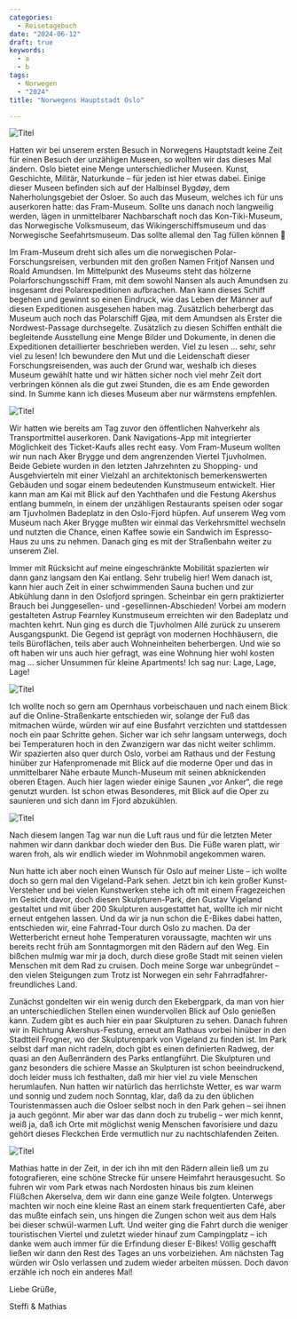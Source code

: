 ```yaml
---
categories:
  - Reisetagebuch
date: "2024-06-12"
draft: true
keywords:
  - a
  - b
tags:
  - Norwegen
  - "2024"
title: "Norwegens Hauptstadt Oslo"

---
```


![Titel](/images/dddD)
<!-- Blick über Oslo von Ekeberg aus -->

Hatten wir bei unserem ersten Besuch in Norwegens Hauptstadt keine Zeit für
einen Besuch der unzähligen Museen, so wollten wir das dieses Mal ändern. Oslo
bietet eine Menge unterschiedlicher Museen. Kunst, Geschichte, Militär,
Naturkunde – für jeden ist hier etwas dabei. Einige dieser Museen befinden sich
auf der Halbinsel Bygdøy, dem Naherholungsgebiet der Osloer. So auch das Museum,
welches ich für uns auserkoren hatte: das Fram-Museum. Sollte uns danach noch
langweilig werden, lägen in unmittelbarer Nachbarschaft noch das
Kon-Tiki-Museum, das Norwegische Volksmuseum, das Wikingerschiffsmuseum und das
Norwegische Seefahrtsmuseum. Das sollte allemal den Tag füllen können 🙂

Im Fram-Museum dreht sich alles um die norwegischen Polar-Forschungsreisen,
verbunden mit den großen Namen Fritjof Nansen und Roald Amundsen. Im Mittelpunkt
des Museums steht das hölzerne Polarforschungsschiff Fram, mit dem sowohl Nansen
als auch Amundsen zu insgesamt drei Polarexpeditionen aufbrachen. Man kann
dieses Schiff begehen und gewinnt so einen Eindruck, wie das Leben der Männer
auf diesen Expeditionen ausgesehen haben mag. Zusätzlich beherbergt das Museum
auch noch das Polarschiff Gjøa, mit dem Amundsen als Erster die Nordwest-Passage
durchsegelte. Zusätzlich zu diesen Schiffen enthält die begleitende Ausstellung
eine Menge Bilder und Dokumente, in denen die Expeditionen detaillierter
beschrieben werden. Viel zu lesen … sehr, sehr viel zu lesen! Ich bewundere den
Mut und die Leidenschaft dieser Forschungsreisenden, was auch der Grund war,
weshalb ich dieses Museum gewählt hatte und wir hätten sicher noch viel mehr
Zeit dort verbringen können als die gut zwei Stunden, die es am Ende geworden
sind. In Summe kann ich dieses Museum aber nur wärmstens empfehlen.

![Titel](/images/dddD)
<!-- An Bord der Gjøa -->
<!-- Nansens Lederstiefel – nicht der neueste Schrei … -->
<!-- An Bord der Fram -->
<!-- Die Fram – schon beeindruckend! -->

Wir hatten wie bereits am Tag zuvor den öffentlichen Nahverkehr als
Transportmittel auserkoren. Dank Navigations-App mit integrierter Möglichkeit
des Ticket-Kaufs alles recht easy. Vom Fram-Museum wollten wir nun nach Aker
Brygge und dem angrenzenden Viertel Tjuvholmen. Beide Gebiete wurden in den
letzten Jahrzehnten zu Shopping- und Ausgehvierteln mit einer Vielzahl an
architektonisch bemerkenswerten Gebäuden und sogar einem bedeutenden Kunstmuseum
entwickelt. Hier kann man am Kai mit Blick auf den Yachthafen und die Festung
Akershus entlang bummeln, in einem der unzähligen Restaurants speisen oder sogar
am Tjuvholmen Badeplatz in den Oslo-Fjord hüpfen. Auf unserem Weg vom Museum
nach Aker Brygge mußten wir einmal das Verkehrsmittel wechseln und nutzten die
Chance, einen Kaffee sowie ein Sandwich im Espresso-Haus zu uns zu nehmen.
Danach ging es mit der Straßenbahn weiter zu unserem Ziel.

Immer mit Rücksicht auf meine eingeschränkte Mobilität spazierten wir dann ganz
langsam den Kai entlang. Sehr trubelig hier! Wem danach ist, kann hier auch Zeit
in einer schwimmenden Sauna buchen und zur Abkühlung dann in den Oslofjord
springen. Scheinbar ein gern praktizierter Brauch bei Junggesellen- und
-gesellinnen-Abschieden! Vorbei am modern gestalteten Astrup Fearnley
Kunstmuseum erreichten wir den Badeplatz und machten kehrt. Nun ging es durch
die Tjuvholmen Allé zurück zu unserem Ausgangspunkt. Die Gegend ist geprägt von
modernen Hochhäusern, die teils Büroflächen, teils aber auch Wohneinheiten
beherbergen. Und wie so oft haben wir uns auch hier gefragt, was eine Wohnung
hier wohl kosten mag … sicher Unsummen für kleine Apartments! Ich sag nur:
Lage, Lage, Lage!

![Titel](/images/dddD)
<!-- Blick über den Yacht-Hafen zur Festungsanlage Akershus -->
<!-- Aker Brygge, im Hintergrund das teilweise eingehüllte Rathaus, im Vordergrund
die Mietsaunen -->
<!-- Kunstmuseum Astrup Fearnley -->
<!-- Moderne Architektur im Viertel Tjuvholmen -->
<!-- Moderne Kunst gab´s auch zu bestaunen! -->
<!-- Büro- und Wohngebäude … was das wohl wieder kosten mag? -->

Ich wollte noch so gern am Opernhaus vorbeischauen und nach einem Blick auf die
Online-Straßenkarte entschieden wir, solange der Fuß das mitmachen würde, würden
wir auf eine Busfahrt verzichten und stattdessen noch ein paar Schritte gehen.
Sicher war ich sehr langsam unterwegs, doch bei Temperaturen hoch in den
Zwanzigern war das nicht weiter schlimm. Wir spazierten also quer durch Oslo,
vorbei am Rathaus und der Festung hinüber zur Hafenpromenade mit Blick auf die
moderne Oper und das in unmittelbarer Nähe erbaute Munch-Museum mit seinen
abknickenden oberen Etagen. Auch hier lagen wieder einige Saunen „vor Anker“,
die rege genutzt wurden. Ist schon etwas Besonderes, mit Blick auf die Oper zu
saunieren und sich dann im Fjord abzukühlen.

![Titel](/images/dddD)
<!-- Das Rathaus von Oslo -->
<!-- Christiania Torv an der Rådhusgata -->
<!-- Saunieren am Fjord, mit Blick auf die öffentliche Deichman-Bibliothek, die Oper
und das Munch-Museum -->
<!-- Munch-Museum, eröffnet erst im Jahr 2021 -->

Nach diesem langen Tag war nun die Luft raus und für die letzten Meter nahmen
wir dann dankbar doch wieder den Bus. Die Füße waren platt, wir waren froh, als
wir endlich wieder im Wohnmobil angekommen waren.

Nun hatte ich aber noch einen Wunsch für Oslo auf meiner Liste – ich wollte doch
so gern mal den Vigeland-Park sehen. Jetzt bin ich kein großer Kunst-Versteher
und
bei vielen Kunstwerken stehe ich oft mit einem Fragezeichen im Gesicht davor,
doch diesen Skulpturen-Park, den Gustav Vigeland gestaltet und mit über 200
Skulpturen ausgestattet hat, wollte ich mir nicht erneut entgehen lassen. Und da
wir ja nun schon die E-Bikes dabei hatten, entschieden wir, eine Fahrrad-Tour
durch Oslo zu machen. Da der Wetterbericht erneut hohe Temperaturen voraussagte,
machten wir uns bereits recht früh am Sonntagmorgen mit den Rädern auf den Weg.
Ein bißchen mulmig war mir ja doch, durch diese große Stadt mit seinen vielen
Menschen mit dem Rad zu cruisen. Doch meine Sorge war unbegründet – den vielen
Steigungen zum Trotz ist Norwegen ein sehr Fahrradfahrer-freundliches Land.

Zunächst gondelten wir ein wenig durch den Ekebergpark, da man von hier an
unterschiedlichen Stellen einen wundervollen Blick auf Oslo genießen kann. Zudem
gibt es auch hier ein paar Skulpturen zu sehen. Danach fuhren wir in Richtung
Akershus-Festung, erneut am Rathaus vorbei hinüber in den Stadtteil Frogner, wo
der Skulpturenpark von Vigeland zu finden ist. Im Park selbst darf man nicht
radeln, doch gibt es einen definierten Radweg, der quasi an den Außenrändern des
Parks entlangführt. Die Skulpturen und ganz besonders die schiere Masse an
Skulpturen ist schon beeindruckend, doch leider muss ich festhalten, daß mir
hier
viel zu viele Menschen herumlaufen. Nun hatten wir natürlich das herrlichste
Wetter, es war warm und sonnig und zudem noch Sonntag, klar, daß da zu den
üblichen Touristenmassen auch die Osloer selbst noch in den Park gehen – sei
ihnen ja auch gegönnt. Mir aber war das dann doch zu trubelig – wer mich kennt,
weiß ja, daß ich Orte mit möglichst wenig Menschen favorisiere und dazu gehört
dieses Fleckchen Erde vermutlich nur zu nachtschlafenden Zeiten.

![Titel](/images/dddD)
<!-- Skulptur „Anatomy of an Angel“ im Ekebergpark -->
<!-- Blick über den modernen Teil Oslos, links das Munch-Museum -->
<!-- Blick über Oslos Hafen -->
<!-- Skulptur „Chloe“, ebenfalls im Ekebergpark -->
<!-- Vigeland-Park -->
<!-- Die sicher bekannteste Bronze-Skulptur Vigelands: der Trotzkopf -->
<!-- Der Monolith, 17 Meter hoch, mit 121 Figuren -->
<!-- Auch wenn es hier nicht so aussieht, viele, viele Menschen in dieser
wunderschönen Parkanlage! -->

Mathias hatte in der Zeit, in der ich ihn mit den Rädern allein ließ um zu
fotografieren, eine schöne Strecke für unsere Heimfahrt herausgesucht. So fuhren
wir vom Park etwas nach Nordosten hinaus bis zum kleinen Flüßchen Akerselva, dem
wir dann eine ganze Weile folgten. Unterwegs machten wir noch eine kleine Rast
an einem stark frequentierten Café, aber das mußte einfach sein, uns hingen die
Zungen schon weit aus dem Hals bei dieser schwül-warmen Luft. Und weiter ging
die Fahrt durch die weniger touristischen Viertel und zuletzt wieder hinauf zum
Campingplatz – ich danke wem auch immer für die Erfindung dieser E-Bikes! Völlig
geschafft ließen wir dann den Rest des Tages an uns vorbeiziehen. Am nächsten
Tag würden wir Oslo verlassen und zudem wieder arbeiten müssen. Doch davon
erzähle ich noch ein anderes Mal!

Liebe Grüße,

Steffi & Mathias
